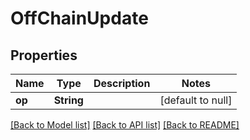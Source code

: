 # OffChainUpdate

## Properties
Name | Type | Description | Notes
------------ | ------------- | ------------- | -------------
**op** | **String** |  | [default to null]

[[Back to Model list]](../README.md#documentation-for-models) [[Back to API list]](../README.md#documentation-for-api-endpoints) [[Back to README]](../README.md)


